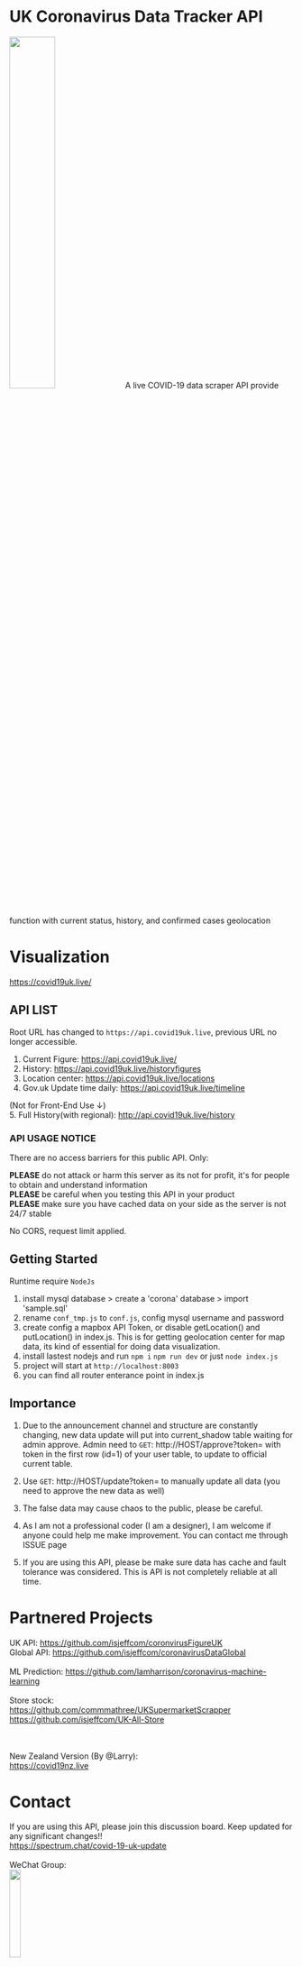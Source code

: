 # UK Coronavirus Data Tracker API
<img src="https://i.ibb.co/88y21MH/bbv.png" width="40%">
A live COVID-19 data scraper API provide function with current status, history, and confirmed cases geolocation

# Visualization
https://covid19uk.live/

## API LIST

Root URL has changed to `https://api.covid19uk.live`, previous URL no longer accessible.

1. Current Figure: https://api.covid19uk.live/ 
2. History: https://api.covid19uk.live/historyfigures
3. Location center: https://api.covid19uk.live/locations
4. Gov.uk Update time daily: https://api.covid19uk.live/timeline

(Not for Front-End Use ↓) <br>
5. Full History(with regional): http://api.covid19uk.live/history
<br>


### API USAGE NOTICE
There are no access barriers for this public API. Only: <br>

<b>PLEASE</b> do not attack or harm this server as its not for profit, it's for people to obtain and understand information<br> 
<b>PLEASE</b> be careful when you testing this API in your product<br> 
<b>PLEASE</b> make sure you have cached data on your side as the server is not 24/7 stable<br>

No CORS, request limit applied. 

## Getting Started

Runtime require `NodeJs`

1. install mysql database > create a 'corona' database > import 'sample.sql'
2. rename `conf_tmp.js` to `conf.js`, config mysql username and password
3. create config a mapbox API Token, or disable getLocation() and putLocation() in index.js. This is for getting geolocation center for map data, its kind of essential for doing data visualization.
4. install lastest nodejs and run
	`npm i`
	`npm run dev` or just `node index.js`
5. project will start at `http://localhost:8003`
6. you can find all router enterance point in index.js


## Importance
1. Due to the announcement channel and structure are constantly changing, new data update will put into current_shadow table waiting for admin approve. Admin need to `GET`: http://HOST/approve?token= with token in the first row (id=1) of your user table, to update to official current table.

2. Use `GET`: http://HOST/update?token= to manually update all data (you need to approve the new data as well)

3. The false data may cause chaos to the public, please be careful. 

4. As I am not a professional coder (I am a designer), I am welcome if anyone could help me make improvement. You can contact me through ISSUE page

5. If you are using this API, please be make sure data has cache and fault tolerance was considered. This is API is not completely reliable at all time.

# Partnered Projects
UK API: https://github.com/isjeffcom/coronvirusFigureUK <br>
Global API: https://github.com/isjeffcom/coronavirusDataGlobal <br>
<br>
ML Prediction: https://github.com/lamharrison/coronavirus-machine-learning <br>
<br>
Store stock: <br>
https://github.com/commmathree/UKSupermarketScrapper <br>
https://github.com/isjeffcom/UK-All-Store <br>
<br><br>

New Zealand Version (By @Larry):<br>
https://covid19nz.live


# Contact
If you are using this API, please join this discussion board. Keep updated for any significant changes!! <br>
https://spectrum.chat/covid-19-uk-update
<br><br>
WeChat Group:<br>
<img src="https://i.ibb.co/b33pNtS/IMG-7935.jpg" width="20%">

https://isjeff.com
hello@isjeff.com

### Co-work with:
@Big Tree: https://github.com/lamharrison <br>
@Jimmy Lu: https://github.com/lujiammy <br>
@Vincent Zhang: https://github.com/VincentNevermore <br>
@commathree: https://github.com/commmathree <br>


## Data References

<li data-v-47d7a253=""><a data-v-47d7a253="" href="https://github.com/isjeffcom/coronvirusFigureUK" target="_blank">[API] Coronvirus Figure UK - isjeffcom</a></li>
<li data-v-47d7a253=""><a data-v-47d7a253="" href="https://www.gov.uk/guidance/coronavirus-covid-19-information-for-the-public" target="_blank">[Gov]COVID-19: latest information and advice</a></li>
<li data-v-47d7a253=""><a data-v-47d7a253="" href="https://www.gov.uk/government/publications/covid-19-track-coronavirus-cases" target="_blank">[Gov]COVID-19: track coronavirus cases</a></li>
<li data-v-47d7a253=""><a data-v-47d7a253="" href="https://www.gov.scot/publications/coronavirus-covid-19-tests-and-cases-in-scotland/" target="_blank">[[Gov]Coronavirus in Scotland</a></li>
<li data-v-47d7a253=""><a data-v-47d7a253="" href="https://www.publichealth.hscni.net/news/covid-19-coronavirus" target="_blank">[Gov]COVID-19 (coronavirus) Northern Ireland</a></li>
<li data-v-47d7a253=""><a data-v-47d7a253="" href="https://gov.wales/written-statement-coronavirus-covid-19-1" target="_blank">[Gov]Written Statement: COVID-19 Wales</a></li>
<li data-v-47d7a253=""><a data-v-47d7a253="" href="https://twitter.com/DHSCgovuk" target="_blank">[Gov]DHSCgovuk Official Twitter</a></li>
<li data-v-47d7a253=""><a data-v-47d7a253="" href="https://www.worldometers.info/coronavirus/" target="_blank">[Media]COVID-19 CORONAVIRUS OUTBREAK (Worldometers)</a></li></div>